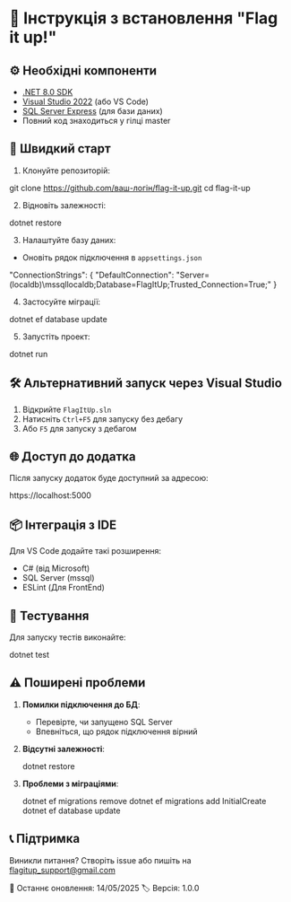 # 📌 Інструкція з встановлення "Flag it up!"

## ⚙️ Необхідні компоненти
- [.NET 8.0 SDK](https://dotnet.microsoft.com/download)
- [Visual Studio 2022](https://visualstudio.microsoft.com/) (або VS Code)
- [SQL Server Express](https://www.microsoft.com/en-us/sql-server/sql-server-downloads) (для бази даних)
- Повний код знаходиться у гілці master
  
## 🚀 Швидкий старт
1. Клонуйте репозиторій:
   
git clone https://github.com/ваш-логін/flag-it-up.git
cd flag-it-up

2. Відновіть залежності:

dotnet restore


3. Налаштуйте базу даних:
- Оновіть рядок підключення в `appsettings.json`
  
"ConnectionStrings": {
  "DefaultConnection": "Server=(localdb)\\mssqllocaldb;Database=FlagItUp;Trusted_Connection=True;"
}

4. Застосуйте міграції:

dotnet ef database update

5. Запустіть проект:
   
dotnet run


## 🛠️ Альтернативний запуск через Visual Studio
1. Відкрийте `FlagItUp.sln`
2. Натисніть `Ctrl+F5` для запуску без дебагу
3. Або `F5` для запуску з дебагом

## 🌐 Доступ до додатка
Після запуску додаток буде доступний за адресою:

https://localhost:5000

## 📦 Інтеграція з IDE
Для VS Code додайте такі розширення:
- C# (від Microsoft)
- SQL Server (mssql)
- ESLint (Для FrontEnd)

## 🧪 Тестування
Для запуску тестів виконайте:

dotnet test


## ⚠️ Поширені проблеми
1. **Помилки підключення до БД**:
   - Перевірте, чи запущено SQL Server
   - Впевніться, що рядок підключення вірний

2. **Відсутні залежності**:
   
   dotnet restore
   

3. **Проблеми з міграціями**:
   
   dotnet ef migrations remove
   dotnet ef migrations add InitialCreate
   dotnet ef database update
   
## 📞 Підтримка
Виникли питання? Створіть issue або пишіть на flagitup_support@gmail.com

📅 Останнє оновлення: 14/05/2025
🏷️ Версія: 1.0.0
